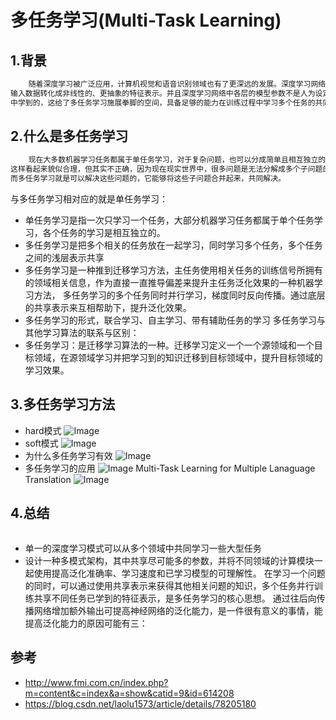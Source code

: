 # 多任务学习(Multi-Task Learning)
## 1.背景
```java
    随着深度学习被广泛应用，计算机视觉和语音识别领域也有了更深远的发展。深度学习网络是具有多个隐藏层的神经网络，逐层将
输入数据转化成非线性的、更抽象的特征表示。并且深度学习网络中各层的模型参数不是人为设定的，而是给定多学习器的参数后在训练
中学到的，这给了多任务学习施展拳脚的空间，具备足够的能力在训练过程中学习多个任务的共同特征。
```
## 2.什么是多任务学习
```java
    现在大多数机器学习任务都属于单任务学习，对于复杂问题，也可以分成简单且相互独立的子问题来解决，然后再合并，最终得到复杂问题的结果。
这样看起来貌似合理，但其实不正确，因为现在现实世界中，很多问题是无法分解成多个子问题的，即使是分解开了，子问题也是相互关联的，通过一些共享因素联系了在一起。
而多任务学习就是可以解决这些问题的，它能够将这些子问题合并起来，共同解决。    
```
与多任务学习相对应的就是单任务学习：
- 单任务学习是指一次只学习一个任务，大部分机器学习任务都属于单个任务学习，各个任务的学习是相互独立的。
- 多任务学习是把多个相关的任务放在一起学习，同时学习多个任务，多个任务之间的浅层表示共享
- 多任务学习是一种推到迁移学习方法，主任务使用相关任务的训练信号所拥有的领域相关信息，作为直接一直推导偏差来提升主任务泛化效果的一种机器学习方法，
多任务学习的多个任务同时并行学习，梯度同时反向传播。通过底层的共享表示来互相帮助下，提升泛化效果。
- 多任务学习的形式，联合学习、自主学习、带有辅助任务的学习
多任务学习与其他学习算法的联系与区别：
- 多任务学习：是迁移学习算法的一种。迁移学习定义一个一个源领域和一个目标领域，在源领域学习并把学习到的知识迁移到目标领域中，提升目标领域的学习效果。

## 3.多任务学习方法
- hard模式
![Image](http://www.fmi.com.cn/ueditor/php/upload/image/20171025/1508918370110294.png)
- soft模式
![Image](http://www.fmi.com.cn/ueditor/php/upload/image/20171025/1508918387985470.png)
- 为什么多任务学习有效
![Image](http://www.fmi.com.cn/ueditor/php/upload/image/20171025/1508918403568708.png)
- 多任务学习的应用
![Image](http://www.fmi.com.cn/ueditor/php/upload/image/20171025/1508918468580240.png)
Multi-Task Learning for Multiple Lanaguage Translation
![Image](http://www.fmi.com.cn/ueditor/php/upload/image/20171025/1508918490124964.png)

## 4.总结
```java


```
- 单一的深度学习模式可以从多个领域中共同学习一些大型任务
- 设计一种多模式架构，其中共享尽可能多的参数，并将不同领域的计算模块一起使用提高泛化准确率、学习速度和已学习模型的可理解性。
在学习一个问题的同时，可以通过使用共享表示来获得其他相关问题的知识，多个任务并行训练共享不同任务已学到的特征表示，是多任务学习的核心思想。
通过往后向传播网络增加额外输出可提高神经网络的泛化能力，是一件很有意义的事情，能提高泛化能力的原因可能有三：
## 参考
- http://www.fmi.com.cn/index.php?m=content&c=index&a=show&catid=9&id=614208
- https://blog.csdn.net/laolu1573/article/details/78205180